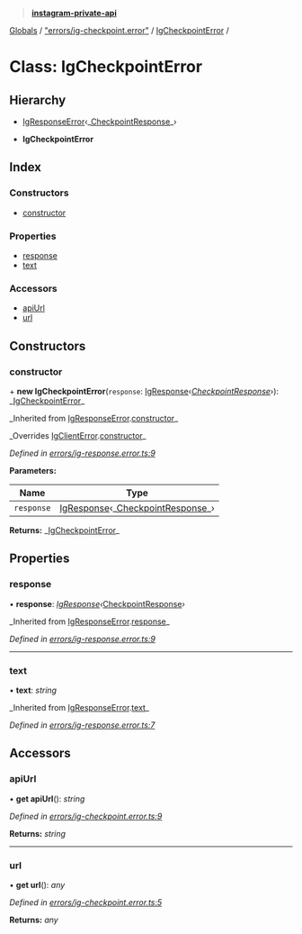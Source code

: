 > **[instagram-private-api](../README.md)**

[Globals](../README.md) / ["errors/ig-checkpoint.error"](../modules/_errors_ig_checkpoint_error_.md) / [IgCheckpointError](_errors_ig_checkpoint_error_.igcheckpointerror.md) /

# Class: IgCheckpointError

## Hierarchy

- [IgResponseError](_errors_ig_response_error_.igresponseerror.md)‹_[CheckpointResponse](../interfaces/\_responses_checkpoint_response_.checkpointresponse.md)\_›

- **IgCheckpointError**

## Index

### Constructors

- [constructor](_errors_ig_checkpoint_error_.igcheckpointerror.md#constructor)

### Properties

- [response](_errors_ig_checkpoint_error_.igcheckpointerror.md#response)
- [text](_errors_ig_checkpoint_error_.igcheckpointerror.md#text)

### Accessors

- [apiUrl](_errors_ig_checkpoint_error_.igcheckpointerror.md#apiurl)
- [url](_errors_ig_checkpoint_error_.igcheckpointerror.md#url)

## Constructors

### constructor

\+ **new IgCheckpointError**(`response`: [IgResponse](../modules/_types_common_types_.md#igresponse)‹_[CheckpointResponse](../interfaces/\_responses_checkpoint_response_.checkpointresponse.md)_›): _[IgCheckpointError](_errors_ig_checkpoint_error_.igcheckpointerror.md)\_

_Inherited from [IgResponseError](\_errors_ig_response_error_.igresponseerror.md).[constructor](_errors_ig_response_error_.igresponseerror.md#constructor)\_

_Overrides [IgClientError](\_errors_ig_client_error_.igclienterror.md).[constructor](_errors_ig_client_error_.igclienterror.md#constructor)\_

_Defined in [errors/ig-response.error.ts:9](https://github.com/realinstadude/instagram-private-api/blob/4ae8fec/src/errors/ig-response.error.ts#L9)_

**Parameters:**

| Name       | Type                                                                                                                                                       |
| ---------- | ---------------------------------------------------------------------------------------------------------------------------------------------------------- |
| `response` | [IgResponse](../modules/_types_common_types_.md#igresponse)‹_[CheckpointResponse](../interfaces/\_responses_checkpoint_response_.checkpointresponse.md)\_› |

**Returns:** _[IgCheckpointError](\_errors_ig_checkpoint_error_.igcheckpointerror.md)\_

## Properties

### response

• **response**: _[IgResponse](../modules/\_types_common_types_.md#igresponse)‹_[CheckpointResponse](../interfaces/\_responses_checkpoint_response_.checkpointresponse.md)_›_

_Inherited from [IgResponseError](\_errors_ig_response_error_.igresponseerror.md).[response](_errors_ig_response_error_.igresponseerror.md#response)\_

_Defined in [errors/ig-response.error.ts:9](https://github.com/realinstadude/instagram-private-api/blob/4ae8fec/src/errors/ig-response.error.ts#L9)_

---

### text

• **text**: _string_

_Inherited from [IgResponseError](\_errors_ig_response_error_.igresponseerror.md).[text](_errors_ig_response_error_.igresponseerror.md#text)\_

_Defined in [errors/ig-response.error.ts:7](https://github.com/realinstadude/instagram-private-api/blob/4ae8fec/src/errors/ig-response.error.ts#L7)_

## Accessors

### apiUrl

• **get apiUrl**(): _string_

_Defined in [errors/ig-checkpoint.error.ts:9](https://github.com/realinstadude/instagram-private-api/blob/4ae8fec/src/errors/ig-checkpoint.error.ts#L9)_

**Returns:** _string_

---

### url

• **get url**(): _any_

_Defined in [errors/ig-checkpoint.error.ts:5](https://github.com/realinstadude/instagram-private-api/blob/4ae8fec/src/errors/ig-checkpoint.error.ts#L5)_

**Returns:** _any_
